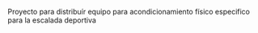 Proyecto para distribuír equipo para acondicionamiento físico especifico para la escalada deportiva

